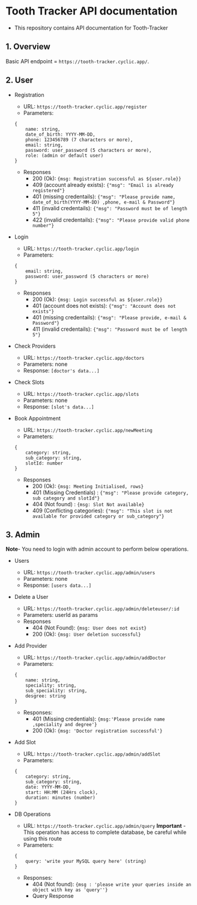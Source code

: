 # Tooth Tracker API documentation
- This repository contains API documentation for Tooth-Tracker

## 1. Overview

Basic API endpoint = `https://tooth-tracker.cyclic.app/`.

## 2. User
- Registration
    - URL: `https://tooth-tracker.cyclic.app/register`
    - Parameters:
    ```
    {
        name: string,
        date_of_birth: YYYY-MM-DD,
        phone: 123456789 (7 characters or more),
        email: string,
        password: user_password (5 characters or more),
        role: (admin or default user)
    }
    ```
    - Responses
        - 200 (Ok): `{msg: Registration successful as ${user.role}}`
        - 409 (account already exists): `{"msg": "Email is already registered"}`
        - 401 (missing credentails): `{"msg": "Please provide name, date_of_birth(YYYY-MM-DD) ,phone, e-mail & Password"}`
        - 411 (invalid credentails): `{"msg": "Password must be of length 5"}`
        - 422 (invalid credentails): `{"msg": "Please provide valid phone number"}`

- Login
    - URL: `https://tooth-tracker.cyclic.app/login`
    - Parameters:
    ```
    {
        email: string,
        password: user_password (5 characters or more)
    }
    ```
    - Responses
        - 200 (Ok): `{msg: Login successful as ${user.role}}`
        - 401 (account does not exists): `{"msg": "Account does not exists"}`
        - 401 (missing credentails): `{"msg": "Please provide, e-mail & Password"}`
        - 411 (invalid credentails): `{"msg": "Password must be of length 5"}`

- Check Providers
    - URL: `https://tooth-tracker.cyclic.app/doctors`
    - Parameters: none
    - Response: `[doctor's data...]`

- Check Slots
    - URL: `https://tooth-tracker.cyclic.app/slots`
    - Parameters: none
    - Response: `[slot's data...]`

- Book Appointment
    - URL: `https://tooth-tracker.cyclic.app/newMeeting`
    - Parameters:
    ```
    {
        category: string,
        sub_category: string,
        slotId: number
    }
    ```
    - Responses
        - 200 (Ok): `{msg: Meeting Initialised, rows}`
        - 401 (Missing Credentials) : `{"msg": "Please provide category, sub category and slotId"}`
        - 404 (Not found) : `{msg: Slot Not available}`
        - 409 (Conflicting categories): `{"msg": "This slot is not available for provided category or sub_category"}`

## 3. Admin

**Note**- You need to login with admin account to perform below operations.

- Users
    - URL: `https://tooth-tracker.cyclic.app/admin/users`
    - Parameters: none
    - Response: `[users data...]`

- Delete a User
    - URL: `https://tooth-tracker.cyclic.app/admin/deleteuser/:id`
    - Parameters: userId as params
    - Responses
        - 404 (Not Found): `{msg: User does not exist}`
        - 200 (Ok): `{msg: User deletion successful}`

- Add Provider
    - URL: `https://tooth-tracker.cyclic.app/admin/addDoctor`
    - Parameters:
    ```
    {
        name: string,
        speciality: string,
        sub_speciality: string,
        desgree: string
    }
    ```
    - Responses:
        - 401 (Missing credentials): `{msg:'Please provide name ,speciality and degree'}`
        - 200 (Ok): `{msg: 'Doctor registration successful'}`

- Add Slot
    - URL: `https://tooth-tracker.cyclic.app/admin/addSlot`
    - Parameters: 
    ```
    {
        category: string,
        sub_category: string,
        date: YYYY-MM-DD,
        start: HH:MM (24Hrs clock),
        duration: minutes (number)
    }
    ```

- DB Operations
    - URL: `https://tooth-tracker.cyclic.app/admin/query`
    **Important** - This operation has access to complete database, be careful while using this route
    - Parameters:
    ```
    {
        query: 'write your MySQL query here' (string)
    }
    ```
    - Responses:
        - 404 (Not found): `{msg : 'please write your queries inside an object with key as 'query''}`
        - Query Response